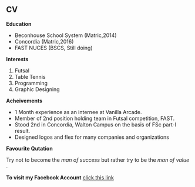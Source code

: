 ## CV
<body>
<strong>Education</strong>
<ul>
  <li>Beconhouse School System <span> (Matric,2014)</span> </li>
  <li>Concordia <span>(Matric,2016) </span></li>
  <li>FAST NUCES <span>(BSCS, Still doing) </span></li>
</ul>
  <strong>Interests</strong>
<ol>
  <li>Futsal</li>
  <li>Table Tennis</li>
  <li>Programming</li>
  <li>Graphic Designing</li>
</ol>
  <strong>Acheivements</strong>
<ul>
  <li> 1 Month experience as an internee at Vanilla Arcade. </li>
  <li> Member of 2nd position holding team in Futsal competition, FAST. </li>
  <li> Stood 2nd in Concordia, Walton Campus on the basis of FSc part-I result. </li>
  <li> Designed logos and flex for many companies and organizations </li>
</ul>
<strong>Favourite Qutation</strong>
<p>Try not to become the 
<em>man of success</em> but rather try to be the<em> man of value </em>. 
</p>
  <strong>To visit my Facebook Account</strong>
<a
href="https://facebook.com/249hassan"> click this link</a>

</body>
